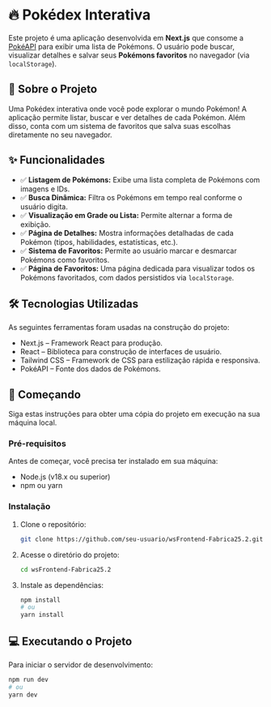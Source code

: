 # 🔥 Pokédex Interativa

Este projeto é uma aplicação desenvolvida em **Next.js** que consome a [PokéAPI](https://pokeapi.co/) para exibir uma lista de Pokémons. O usuário pode buscar, visualizar detalhes e salvar seus **Pokémons favoritos** no navegador (via `localStorage`).


## 📖 Sobre o Projeto

Uma Pokédex interativa onde você pode explorar o mundo Pokémon! A aplicação permite listar, buscar e ver detalhes de cada Pokémon. Além disso, conta com um sistema de favoritos que salva suas escolhas diretamente no seu navegador.

## ✨ Funcionalidades

-   ✅ **Listagem de Pokémons:** Exibe uma lista completa de Pokémons com imagens e IDs.
-   ✅ **Busca Dinâmica:** Filtra os Pokémons em tempo real conforme o usuário digita.
-   ✅ **Visualização em Grade ou Lista:** Permite alternar a forma de exibição.
-   ✅ **Página de Detalhes:** Mostra informações detalhadas de cada Pokémon (tipos, habilidades, estatísticas, etc.).
-   ✅ **Sistema de Favoritos:** Permite ao usuário marcar e desmarcar Pokémons como favoritos.
-   ✅ **Página de Favoritos:** Uma página dedicada para visualizar todos os Pokémons favoritados, com dados persistidos via `localStorage`.

## 🛠️ Tecnologias Utilizadas

As seguintes ferramentas foram usadas na construção do projeto:

-   Next.js – Framework React para produção.
-   React – Biblioteca para construção de interfaces de usuário.
-   Tailwind CSS – Framework de CSS para estilização rápida e responsiva.
-   PokéAPI – Fonte dos dados de Pokémons.

## 🚀 Começando

Siga estas instruções para obter uma cópia do projeto em execução na sua máquina local.

### Pré-requisitos

Antes de começar, você precisa ter instalado em sua máquina:

-   Node.js (v18.x ou superior)
-   npm ou yarn

### Instalação

1.  Clone o repositório:
    ```sh
    git clone https://github.com/seu-usuario/wsFrontend-Fabrica25.2.git
    ```
2.  Acesse o diretório do projeto:
    ```sh
    cd wsFrontend-Fabrica25.2
    ```
3.  Instale as dependências:
    ```sh
    npm install
    # ou
    yarn install
    ```

## 💻 Executando o Projeto

Para iniciar o servidor de desenvolvimento:

```bash
npm run dev
# ou
yarn dev
